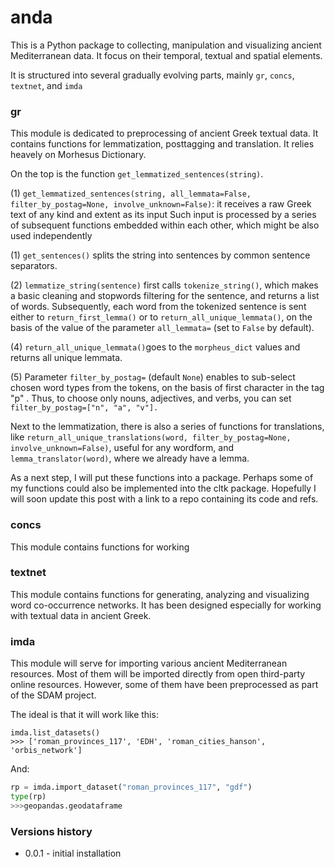 # anda

This is a Python package to collecting, manipulation and visualizing ancient Mediterranean data. It focus on their temporal, textual and spatial elements.

It is structured into several gradually evolving parts, mainly `gr`, `concs`, `textnet`, and `imda`

### gr

This module is dedicated to preprocessing of ancient Greek textual data. It contains functions for lemmatization, posttagging and translation. It relies heavely on Morhesus Dictionary.

On the top is the function `get_lemmatized_sentences(string)`.

(1) `get_lemmatized_sentences(string, all_lemmata=False, filter_by_postag=None, involve_unknown=False)`:  it receives a raw Greek text of any kind and extent as its input  Such input is  processed by a series of subsequent functions embedded within each other, which might be also used independently

(1) `get_sentences()` splits the string into sentences by common sentence separators.

(2) `lemmatize_string(sentence)`  first calls `tokenize_string()`, which makes a basic cleaning and stopwords filtering for the sentence, and returns a list of words. Subsequently, each word from the tokenized sentence is sent either to `return_first_lemma()` or to `return_all_unique_lemmata()`, on the basis of the value of the parameter `all_lemmata=` (set to `False` by default). 

(4) `return_all_unique_lemmata()`goes to the `morpheus_dict` values and returns all unique lemmata.

(5) Parameter `filter_by_postag=` (default `None`) enables to sub-select  chosen word types from the tokens, on the basis of first character in the tag "p" . Thus, to choose only  nouns, adjectives, and verbs, you can set  `filter_by_postag=["n", "a", "v"].`

Next to the lemmatization, there is also a series of functions for translations, like `return_all_unique_translations(word, filter_by_postag=None, involve_unknown=False)`, useful for any wordform, and `lemma_translator(word)`, where we already have a lemma.

As a next step, I will put these functions into a package. Perhaps some of my functions could also be implemented into the cltk package. Hopefully I will soon update this post with a link to a repo containing its code and refs.

### concs

This module contains functions for working

### textnet

This module contains functions for generating, analyzing and visualizing word co-occurrence networks. It has been designed especially for working with textual data in ancient Greek. 

### imda

This module will serve for importing various ancient Mediterranean resources. Most of them will be imported directly from open third-party online resources. However, some of them have been preprocessed as part of the SDAM project.

The ideal is that it will work like this:

```
imda.list_datasets()
>>> ['roman_provinces_117', 'EDH', 'roman_cities_hanson', 'orbis_network']
```

And:

```python
rp = imda.import_dataset("roman_provinces_117", "gdf")
type(rp)
>>>geopandas.geodataframe
```

### Versions history

* 0.0.1 - initial installation
